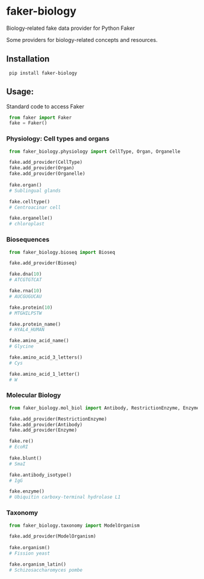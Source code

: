 # faker-biology
Biology-related fake data provider for Python Faker

Some providers for biology-related concepts and resources.

## Installation

```
 pip install faker-biology
```

## Usage:

Standard code to access Faker
```python
 from faker import Faker
 fake = Faker()
```

### Physiology: Cell types and  organs

```python
 from faker_biology.physiology import CellType, Organ, Organelle

 fake.add_provider(CellType)
 fake.add_provider(Organ)
 fake.add_provider(Organelle)
 
 fake.organ()
 # Sublingual glands

 fake.celltype()
 # Centroacinar cell

 fake.organelle()
 # chloroplast
```

### Biosequences

```python
 from faker_biology.bioseq import Bioseq

 fake.add_provider(Bioseq)

 fake.dna(10)
 # ATCGTGTCAT

 fake.rna(10)
 # AUCGUGUCAU

 fake.protein(10)
 # MTGHILPSTW

 fake.protein_name()
 # HYAL4_HUMAN

 fake.amino_acid_name()
 # Glycine

 fake.amino_acid_3_letters()
 # Cys

 fake.amino_acid_1_letter()
 # W
```

### Molecular Biology

```python
 from faker_biology.mol_biol import Antibody, RestrictionEnzyme, Enzyme

 fake.add_provider(RestrictionEnzyme)
 fake.add_provider(Antibody)
 fake.add_provider(Enzyme)

 fake.re()
 # EcoRI
 
 fake.blunt()
 # SmaI

 fake.antibody_isotype()
 # IgG

 fake.enzyme()
 # Ubiquitin carboxy-terminal hydrolase L1

```
### Taxonomy 

```python
 from faker_biology.taxonomy import ModelOrganism

 fake.add_provider(ModelOrganism)
 
 fake.organism()
 # Fission yeast

 fake.organism_latin()
 # Schizosaccharomyces pombe
```
